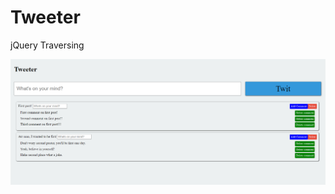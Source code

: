 # Tweeter
jQuery Traversing

![alt text](https://github.com/EvyatarHaim1/Tweeter/blob/master/view.png?raw=true)

